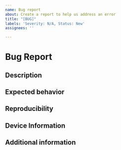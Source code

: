 ```yaml
---
name: Bug report
about: Create a report to help us address an error
title: "[BUG]"
labels: 'Severity: N/A, Status: New'
assignees: ''

---
```


# Bug Report

## Description

<!--A clear and concise description of what the bug is.-->

## Expected behavior

<!--A clear and concise description of what you expected to happen.-->

## Reproducibility

<!--If applicable, describe the bug's reproducibility-->

## Device Information

<!--Your device information, such as specifications, OS, etc.-->

## Additional information

<!--Add any other context about the problem here.-->
